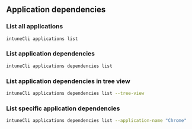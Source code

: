 ## Application dependencies

### List all applications

```sh
intuneCli applications list
```

### List application dependencies

```sh
intuneCli applications dependencies list
```

### List application dependencies in tree view

```sh
intuneCli applications dependencies list --tree-view
```

### List specific application dependencies

```sh
intuneCli applications dependencies list --application-name "Chrome"
```